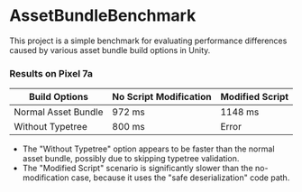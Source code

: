 # AssetBundleBenchmark

This project is a simple benchmark for evaluating performance differences
caused by various asset bundle build options in Unity.

### Results on Pixel 7a

Build Options       | No Script Modification | Modified Script |
--                  | --                     | --              |
Normal Asset Bundle | 972 ms                 | 1148 ms         |
Without Typetree    | 800 ms                 | Error           |

- The "Without Typetree" option appears to be faster than the normal asset
  bundle, possibly due to skipping typetree validation.
- The "Modified Script" scenario is significantly slower than the
  no-modification case, because it uses the "safe deserialization" code path.
